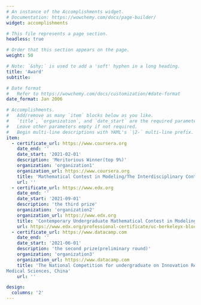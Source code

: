 ```yaml
---
# An instance of the Accomplishments widget.
# Documentation: https://wowchemy.com/docs/page-builder/
widget: accomplishments

# This file represents a page section.
headless: true

# Order that this section appears on the page.
weight: 50

# Note: `&shy;` is used to add a 'soft' hyphen in a long heading.
title: 'Award'
subtitle:

# Date format
#   Refer to https://wowchemy.com/docs/customization/#date-format
date_format: Jan 2006

# Accomplishments.
#   Add/remove as many `item` blocks below as you like.
#   `title`, `organization`, and `date_start` are the required parameters.
#   Leave other parameters empty if not required.
#   Begin multi-line descriptions with YAML's `|2-` multi-line prefix.
item:
  - certificate_url: https://www.coursera.org
    date_end: ''
    date_start: '2021-02-01'
    description: 'Meritorious Winner(top 9%)'
    organization: 'organization1'
    organization_url: https://www.coursera.org
    title: 'Mathematical Contest in Modeling/The Interdisciplinary Contest in Modeling(MCM/ICM)'
    url: ''
  - certificate_url: https://www.edx.org
    date_end: ''
    date_start: '2021-09-01'
    description: 'the third prize'
    organization: 'organization2'
    organization_url: https://www.edx.org
    title: 'Contemporary Undergraduate Mathematical Contest in Modeling(CUMCM), China'
    url: https://www.edx.org/professional-certificate/uc-berkeleyx-blockchain-fundamentals
  - certificate_url: https://www.datacamp.com
    date_end: ''
    date_start: '2021-06-01'
    description: 'the second prize(preliminary round)'
    organization: 'organization3'
    organization_url: https://www.datacamp.com
    title: 'The National Competition for undergraduate on Innovation Research & Experimental Design in Basic
Medical Sciences, China'
    url: ''

design:
  columns: '2'
---
```

